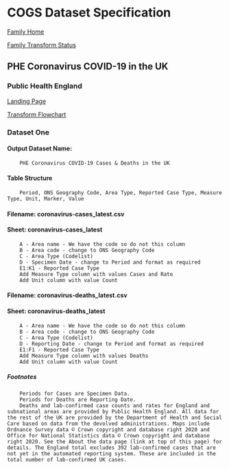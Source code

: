 # COGS Dataset Specification

[Family Home](https://gss-cogs.github.io/family-covid-19-AIRTABLE/datasets/specmenu.html)

[Family Transform Status](https://gss-cogs.github.io/family-covid-19-AIRTABLE/datasets/index.html)

## PHE Coronavirus  COVID-19  in the UK 

### Public Health England

[Landing Page](https://coronavirus.data.gov.uk/?_ga=2.156389567.589199403.1589439040-1962094972.1582617556)

[Transform Flowchart](https://gss-cogs.github.io/family-covid-19-AIRTABLE/datasets/specflowcharts.html?phe-coronavirus-covid-19-in-the-uk/flowchart.ttl)

### Dataset One

#### Output Dataset Name:

		PHE Coronavirus COVID-19 Cases & Deaths in the UK

#### Table Structure

		Period, ONS Geography Code, Area Type, Reported Case Type, Measure Type, Unit, Marker, Value

#### Filename: coronavirus-cases_latest.csv

#### Sheet: coronavirus-cases_latest

		A - Area name - We have the code so do not this column
		B - Area code - change to ONS Geography Code
		C - Area Type (Codelist)
		D - Specimen Date - change to Period and format as required
		E1:K1 - Reported Case Type	
		Add Measure Type column with values Cases and Rate
		Add Unit column with value Count

#### Filename: coronavirus-deaths_latest.csv

#### Sheet: coronavirus-deaths_latest

		A - Area name - We have the code so do not this column
		B - Area code - change to ONS Geography Code
		C - Area Type (Codelist)
		D - Reporting Date - change to Period and format as required
		E1:F1 - Reported Case Type	
		Add Measure Type column with values Deaths
		Add Unit column with value Count

##### Footnotes
		Periods for Cases are Specimen Data.
		Periods for Deaths are Reporting Date.
		Deaths and lab-confirmed case counts and rates for England and subnational areas are provided by Public Health England. All data for the rest of the UK are provided by the Department of Health and Social Care based on data from the devolved administrations. Maps include Ordnance Survey data © Crown copyright and database right 2020 and Office for National Statistics data © Crown copyright and database right 2020. See the About the data page (link at top of this page) for details. The England total excludes 392 lab-confirmed cases that are not yet in the automated reporting system. These are included in the total number of lab-confirmed UK cases.

